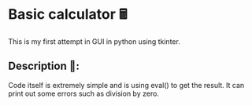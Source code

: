 # Basic calculator 🖩

This is my first attempt in GUI in python using tkinter.

## Description 📝:

Code itself is extremely simple and is using eval() to get the result. It can print out some errors such as division by zero.
